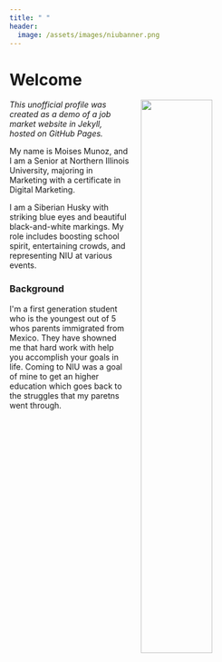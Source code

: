 ```yaml
---
title: " "
header:
  image: /assets/images/niubanner.png
---
```


# Welcome​

<img src="https://github.com/ECON-691/Jekyll-for-Job-Market/blob/master/assets/images/fancyMission.jpg?raw=true" width="50%" hspace="20" align="right">

*This unofficial profile was created as a demo of a job market website in Jekyll, hosted on GitHub Pages.*

My name is Moises Munoz, and I am a Senior at Northern Illinois University, majoring in Marketing with a certificate in Digital Marketing.

I am a Siberian Husky with striking blue eyes and beautiful black-and-white markings. My role includes boosting school spirit, entertaining crowds, and representing NIU at various events.

### Background

I'm a first generation student who is the youngest out of 5 whos parents immigrated from Mexico. They have showned me that hard work with help you accomplish your goals in life. Coming to NIU was a goal of mine to get an higher education which goes back to the struggles that my paretns went through.
